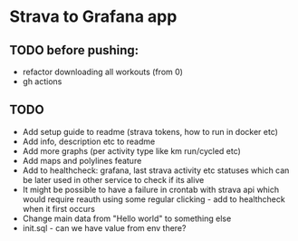# Strava to Grafana app

## TODO before pushing:

-   refactor downloading all workouts (from 0)
-   gh actions

## TODO

-   Add setup guide to readme (strava tokens, how to run in docker etc)
-   Add info, description etc to readme
-   Add more graphs (per activity type like km run/cycled etc)
-   Add maps and polylines feature
-   Add to healthcheck: grafana, last strava activity etc statuses which can be later used in other service to check if its alive
-   It might be possible to have a failure in crontab with strava api which would require reauth using some regular clicking - add to healthcheck when it first occurs
-   Change main data from "Hello world" to something else
-   init.sql - can we have value from env there?
